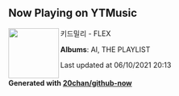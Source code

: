 ## Now Playing on YTMusic

[<img align="left" width="100" src="https://lh3.googleusercontent.com/__LyBVBgB9tWwy86s6qqRLP2PZv7PUOmtiB6EUchk4qOWH8ohpecb8yzzE64DzuZo4vGH9Dtu7Qz2wuZew">](https://music.youtube.com/watch?v=WcnB4dyz3hQ)

키드밀리 - FLEX

**Albums**: AI, THE PLAYLIST

Last updated at 06/10/2021 20:13

#### Generated with [20chan/github-now](https://github.com/20chan/github-now)
